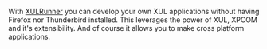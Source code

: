 With [XULRunner][1] you can develop your own XUL applications without having Firefox nor Thunderbird installed. This leverages the power of XUL, XPCOM and it's extensibility. And of course it allows you to make cross platform applications. 

[1]: http://developer.mozilla.org/en/docs/XULRunner
